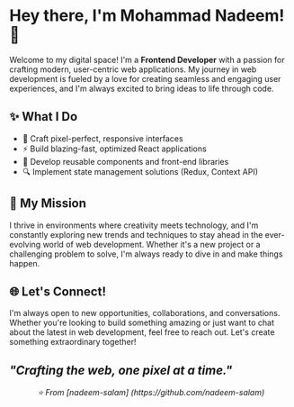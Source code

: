 # Hey there, I'm Mohammad Nadeem! 👋

Welcome to my digital space! I'm a **Frontend Developer** with a passion for crafting modern, user-centric web applications. My journey in web development is fueled by a love for creating seamless and engaging user experiences, and I'm always excited to bring ideas to life through code.

## ✨ What I Do

- 🎨 Craft pixel-perfect, responsive interfaces
- ⚡ Build blazing-fast, optimized React applications
- 🧩 Develop reusable components and front-end libraries
- 🔍 Implement state management solutions (Redux, Context API)

## 🚀 My Mission

I thrive in environments where creativity meets technology, and I'm constantly exploring new trends and techniques to stay ahead in the ever-evolving world of web development. Whether it's a new project or a challenging problem to solve, I'm always ready to dive in and make things happen.

## 🌐 Let's Connect!

I'm always open to new opportunities, collaborations, and conversations. Whether you're looking to build something amazing or just want to chat about the latest in web development, feel free to reach out. Let's create something extraordinary together!


*"Crafting the web, one pixel at a time."*
---



<p align="center">
  <i>⭐️ From [nadeem-salam] (https://github.com/nadeem-salam)</i>
</p>
